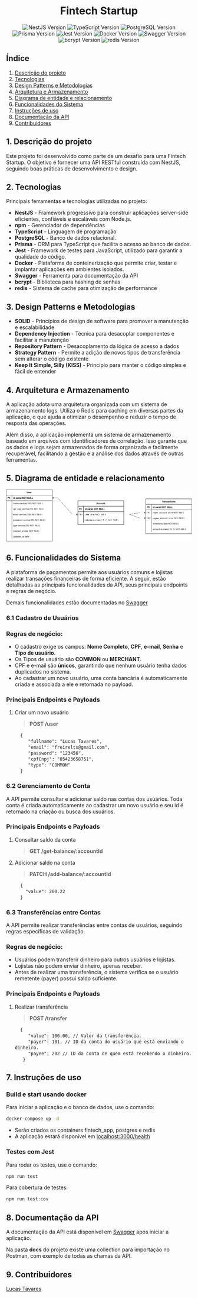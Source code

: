 <h1 align="center">
  Fintech Startup
  <br>
</h1>

<p align="center">

  <img src="https://img.shields.io/badge/Nestjs-10.0-darkred" alt="NestJS Version" />
  <img src="https://img.shields.io/badge/Typescript-5.1.3-darkblue" alt="TypeScript Version" />
  <img src="https://img.shields.io/badge/PostgreSQL-13.4-blue" alt="PostgreSQL Version" />
  <img src="https://img.shields.io/badge/Prisma-5.19.1-lightblue" alt="Prisma Version" />
  <img src="https://img.shields.io/badge/Jest-29.5.0-brightgreen" alt="Jest Version" />
  <img src="https://img.shields.io/badge/Docker-24.0.3-blue" alt="Docker Version" />
  <img src="https://img.shields.io/badge/Swagger-7.4.0-green" alt="Swagger Version" />
  <img src="https://img.shields.io/badge/bcrypt-5.1.1-orange" alt="bcrypt Version" />
  <img src="https://img.shields.io/badge/redis-3.1.2-red" alt="redis Version" />
</p>

## Índice

1. [Descrição do projeto](#descrição-do-projeto)
2. [Tecnologias](#tecnologias)
3. [Design Patterns e Metodologias](#design-patterns-e-Metodologias)
4. [Arquitetura e Armazenamento](#arquitetura-e-armazenamento)
5. [Diagrama de entidade e relacionamento](#diagrama-de-entidade-e-relacionamento)
6. [Funcionalidades do Sistema](#funcionalidades-do-sistema)
7. [Instruções de uso](#instruções-de-uso)
8. [Documentação da API](#documentação-da-api)
9. [Contribuidores](#contribuidores)

## 1. Descrição do projeto

Este projeto foi desenvolvido como parte de um desafio para uma Fintech Startup. O objetivo é fornecer uma API RESTful construída com NestJS, seguindo boas práticas de desenvolvimento e design.

## 2. Tecnologias

Principais ferramentas e tecnologias utilizadas no projeto:

- **NestJS** - Framework progressivo para construir aplicações server-side eficientes, confiáveis e escaláveis com Node.js.
- **npm** - Gerenciador de dependências
- **TypeScript** - Linguagem de programação
- **PostgreSQL** - Banco de dados relacional.
- **Prisma** - ORM para TypeScript que facilita o acesso ao banco de dados.
- **Jest** - Framework de testes para JavaScript, utilizado para garantir a qualidade do código.
- **Docker** - Plataforma de conteinerização que permite criar, testar e implantar aplicações em ambientes isolados.
- **Swagger** - Ferramenta para documentação da API
- **bcrypt** - Biblioteca para hashing de senhas
- **redis** - Sistema de cache para otimização de performance

## 3. Design Patterns e Metodologias

- **SOLID** - Princípios de design de software para promover a manutenção e escalabilidade
- **Dependency Injection** - Técnica para desacoplar componentes e facilitar a manutenção
- **Repository Pattern** - Desacoplamento da lógica de acesso a dados
- **Strategy Pattern** - Permite a adição de novos tipos de transferência sem alterar o código existente
- **Keep It Simple, Silly (KISS)** - Princípio para manter o código simples e fácil de entender

## 4. Arquitetura e Armazenamento

A aplicação adota uma arquitetura organizada com um sistema de armazenamento logs. Utiliza o Redis para caching em diversas partes da aplicação, o que ajuda a otimizar o desempenho e reduzir o tempo de resposta das operações.

Além disso, a aplicação implementa um sistema de armazenamento baseado em arquivos com identificadores de correlação. Isso garante que os dados e logs sejam armazenados de forma organizada e facilmente recuperável, facilitando a gestão e a análise dos dados através de outras ferramentas.

## 5. Diagrama de entidade e relacionamento

<img src="./.github/images/diagram.png" alt="Diagram" />

## 6. Funcionalidades do Sistema

A plataforma de pagamentos permite aos usuários comuns e lojistas realizar transações financeiras de forma eficiente. A seguir, estão detalhadas as principais funcionalidades da API, seus principais endpoints e regras de negócio.

Demais funcionalidades estão documentadas no [Swagger](http://localhost:3000/docs/)

### 6.1 Cadastro de Usuários

### Regras de negócio:

- O cadastro exige os campos: **Nome Completo**, **CPF**, **e-mail**, **Senha** e **Tipo de usuário**.
- Os Tipos de usuário são **COMMON** ou **MERCHANT**.
- CPF e e-mail são **únicos**, garantindo que nenhum usuário tenha dados duplicados no sistema.
- Ao cadastrar um novo usuário, uma conta bancária é automaticamente criada e associada a ele e retornada no payload.

### Principais Endpoints e Payloads

1. Criar um novo usuário

   > **POST /user**

   ```
     {
        "fullname": "Lucas Tavares",
        "email": "freirelts@gmail.com",
        "password": "123456",
        "cpfCnpj": "05423658751",
        "type": "COMMON"
     }
   ```

### 6.2 Gerenciamento de Conta

A API permite consultar e adicionar saldo nas contas dos usuários. Toda conta é criada automaticamente ao cadastrar um novo usuário e seu id é retornado na criação ou busca dos usuários.

### Principais Endpoints e Payloads

1. Consultar saldo da conta

   > **GET /get-balance/:accountId**

2. Adicionar saldo na conta

   > **PATCH /add-balance/:accountId**

   ```
     {
       "value": 200.22
     }
   ```

### 6.3 Transferências entre Contas

A API permite realizar transferências entre contas de usuários, seguindo regras específicas de validação.

### Regras de negócio:

- Usuários podem transferir dinheiro para outros usuários e lojistas.
- Lojistas não podem enviar dinheiro, apenas receber.
- Antes de realizar uma transferência, o sistema verifica se o usuário remetente (payer) possui saldo suficiente.

### Principais Endpoints e Payloads

1. Realizar transferência

   > **POST /transfer**

   ```
     {
        "value": 100.00, // Valor da transferência.
        "payer": 101, // ID da conta do usuário que está enviando o dinheiro.
        "payee": 202 // ID da conta de quem está recebendo o dinheiro.
      }
   ```

## 7. Instruções de uso

### Build e start usando docker

Para iniciar a aplicação e o banco de dados, use o comando:

```bash
docker-compose up -d
```

- Serão criados os containers fintech_app, postgres e redis
- A aplicação estará disponível em [localhost:3000/health](http://localhost:3000/health)

### Testes com Jest

Para rodar os testes, use o comando:

```bash
npm run test
```

Para cobertura de testes:

```bash
npm run test:cov
```

## 8. Documentação da API

A documentação da API está disponível em [Swagger](http://localhost:3000/docs/) após iniciar a aplicação.

Na pasta **docs** do projeto existe uma collection para importação no Postman, com exemplo de todas as chamas da API.

## 9. Contribuidores

[Lucas Tavares](https://www.linkedin.com/in/lucas-tavares-a25323116/)
